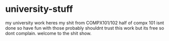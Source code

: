 # university-stuff
my university work
heres my shit from COMPX101/102 half of compx 101 isnt done so have fun with those
probably shouldnt trust this work but its free so dont complain.
welcome to the shit show.